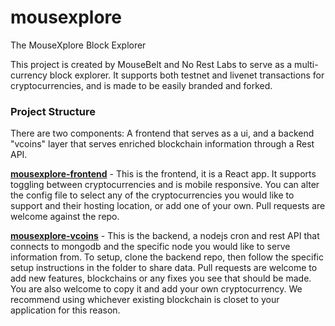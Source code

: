 # mousexplore
The MouseXplore Block Explorer

This project is created by MouseBelt and No Rest Labs to serve as a multi-currency block explorer. It supports both testnet and livenet transactions for cryptocurrencies, and is made to be easily branded and forked.

### Project Structure

There are two components: A frontend that serves as a ui, and a backend "vcoins" layer that serves enriched blockchain information through a Rest API.

[**mousexplore-frontend**](https://github.com/norestlabs/mousexplore-frontend) - This is the frontend, it is a React app. It supports toggling between cryptocurrencies and is mobile responsive. You can alter the config file to select any of the cryptocurrencies you would like to support and their hosting location, or add one of your own. Pull requests are welcome against the repo.

[**mousexplore-vcoins**](https://github.com/norestlabs/mousexplore-vcoins) - This is the backend, a nodejs cron and rest API that connects to mongodb and the specific node you would like to serve information from. To setup, clone the backend repo, then follow the specific setup instructions in the folder to share data. Pull requests are welcome to add new features, blockchains or any fixes you see that should be made. You are also welcome to copy it and add your own cryptocurrency. We recommend using whichever existing blockchain is closet to your application for this reason.

